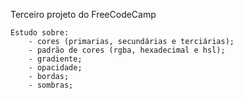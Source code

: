 Terceiro projeto do FreeCodeCamp

    Estudo sobre: 
        - cores (primarias, secundárias e terciárias);
        - padrão de cores (rgba, hexadecimal e hsl);
        - gradiente;
        - opacidade;
        - bordas;
        - sombras;
